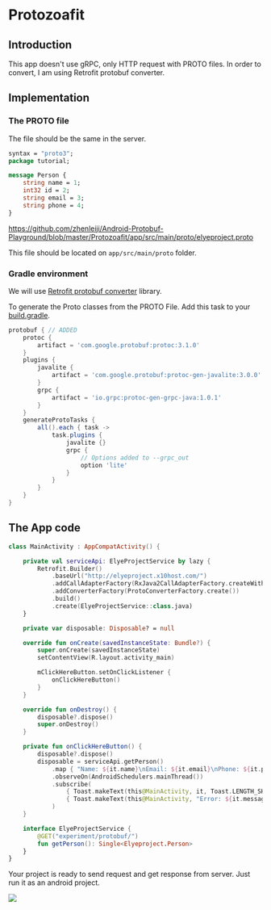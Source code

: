 # Protozoafit

## Introduction
This app doesn't use gRPC, only HTTP request with PROTO files. In order to convert, I am using Retrofit protobuf converter.

## Implementation

### The PROTO file
The file should be the same in the server.
```proto
syntax = "proto3";
package tutorial;

message Person {
    string name = 1;
    int32 id = 2;
    string email = 3;
    string phone = 4;
}
```
https://github.com/zhenleiji/Android-Protobuf-Playground/blob/master/Protozoafit/app/src/main/proto/elyeproject.proto

This file should be located on `app/src/main/proto` folder.

### Gradle environment
We will use [Retrofit protobuf converter](https://github.com/square/retrofit/tree/master/retrofit-converters/protobuf) library.

To generate the Proto classes from the PROTO File. Add this task to your [build.gradle](https://github.com/zhenleiji/Android-Protobuf-Playground/blob/master/Protozoafit/app/build.gradle).

```gradle
protobuf { // ADDED
    protoc {
        artifact = 'com.google.protobuf:protoc:3.1.0'
    }
    plugins {
        javalite {
            artifact = 'com.google.protobuf:protoc-gen-javalite:3.0.0'
        }
        grpc {
            artifact = 'io.grpc:protoc-gen-grpc-java:1.0.1'
        }
    }
    generateProtoTasks {
        all().each { task ->
            task.plugins {
                javalite {}
                grpc {
                    // Options added to --grpc_out
                    option 'lite'
                }
            }
        }
    }
}
```

## The App code

```kotlin
class MainActivity : AppCompatActivity() {

    private val serviceApi: ElyeProjectService by lazy {
        Retrofit.Builder()
            .baseUrl("http://elyeproject.x10host.com/")
            .addCallAdapterFactory(RxJava2CallAdapterFactory.createWithScheduler(Schedulers.io()))
            .addConverterFactory(ProtoConverterFactory.create())
            .build()
            .create(ElyeProjectService::class.java)
    }

    private var disposable: Disposable? = null

    override fun onCreate(savedInstanceState: Bundle?) {
        super.onCreate(savedInstanceState)
        setContentView(R.layout.activity_main)

        mClickHereButton.setOnClickListener {
            onClickHereButton()
        }
    }

    override fun onDestroy() {
        disposable?.dispose()
        super.onDestroy()
    }

    private fun onClickHereButton() {
        disposable?.dispose()
        disposable = serviceApi.getPerson()
            .map { "Name: ${it.name}\nEmail: ${it.email}\nPhone: ${it.phone}" }
            .observeOn(AndroidSchedulers.mainThread())
            .subscribe(
                { Toast.makeText(this@MainActivity, it, Toast.LENGTH_SHORT).show() },
                { Toast.makeText(this@MainActivity, "Error: ${it.message}", Toast.LENGTH_SHORT).show() }
            )
    }

    interface ElyeProjectService {
        @GET("experiment/protobuf/")
        fun getPerson(): Single<Elyeproject.Person>
    }
}
```
Your project is ready to send request and get response from server. Just run it as an android project.

![](https://media.giphy.com/media/l3nFsf65ci7zZMT60/giphy.gif)
